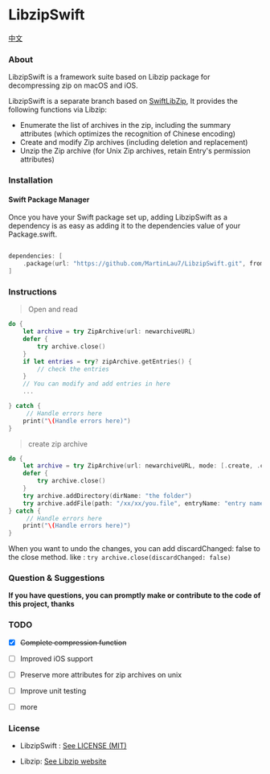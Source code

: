 # LibzipSwift

[中文](https://github.com/MartinLau7/LibzipSwift/blob/master/README-CN.md)

### About

LibzipSwift is a framework suite based on Libzip package for decompressing zip on macOS and iOS.

LibzipSwift is a separate branch based on [SwiftLibZip](https://github.com/SwiftZip/SwiftZip), 
It provides the following functions via Libzip: 

- Enumerate the list of archives in the zip, including the summary attributes (which optimizes the recognition of Chinese encoding)
- Create and modify Zip archives (including deletion and replacement)
- Unzip the Zip archive (for Unix Zip archives, retain Entry's permission attributes)

### Installation

#### Swift Package Manager

Once you have your Swift package set up, adding LibzipSwift as a dependency is as easy as adding it to the dependencies value of your Package.swift.

```swift

dependencies: [
    .package(url: "https://github.com/MartinLau7/LibzipSwift.git", from: "0.1")
]

```


### Instructions

> Open and read

```swift
do {
    let archive = try ZipArchive(url: newarchiveURL)
    defer {
        try archive.close()
    }
    if let entries = try? zipArchive.getEntries() {
        // check the entries
    }
    // You can modify and add entries in here
    ...

} catch {
     // Handle errors here
    print("\(Handle errors here)")
}
```

> create zip archive

```swift
do {
    let archive = try ZipArchive(url: newarchiveURL, mode: [.create, .checkConsistency])
    defer {
        try archive.close()
    }
    try archive.addDirectory(dirName: "the folder")
    try archive.addFile(path: "/xx/xx/you.file", entryName: "entry name is Optional param") >= 0)
} catch {
     // Handle errors here
    print("\(Handle errors here)")
}
```

When you want to undo the changes, you can add discardChanged: false to the close method. like :
`try archive.close(discardChanged: false)`

### Question & Suggestions

**If you have questions, you can promptly make or contribute to the code of this project, thanks**


### TODO

- [x] ~~Complete compression function~~

- [ ] Improved iOS support

- [ ] Preserve more attributes for zip archives on unix

- [ ] Improve unit testing

- [ ] more


### License

- LibzipSwift : [See LICENSE (MIT)](https://github.com/MartinLau7/LibzipSwift/blob/master/LICENSE)

- Libzip: [See Libzip website](https://libzip.org/license/)
